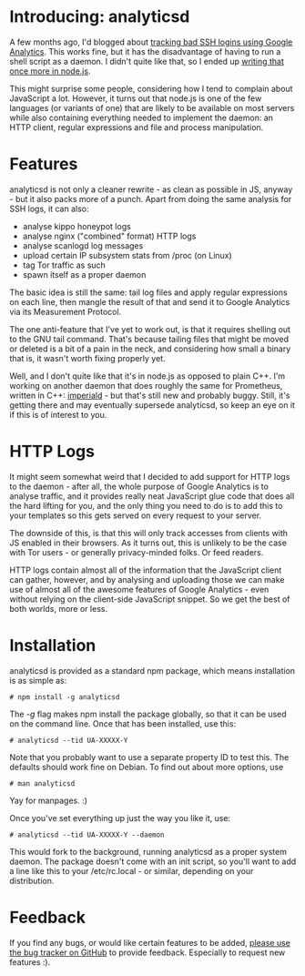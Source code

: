 Introducing: analyticsd
=======================

A few months ago, I'd blogged about [tracking bad SSH logins using Google
Analytics](/google-analytics-ssh). This works fine, but it has the disadvantage
of having to run a shell script as a daemon. I didn't quite like that, so I
ended up
[writing that once more in node.js](https://www.npmjs.com/package/analyticsd).

This might surprise some people, considering how I tend to complain about
JavaScript a lot. However, it turns out that node.js is one of the few languages
(or variants of one) that are likely to be available on most servers while also
containing everything needed to implement the daemon: an HTTP client, regular
expressions and file and process manipulation.

Features
========

analyticsd is not only a cleaner rewrite - as clean as possible in JS, anyway -
but it also packs more of a punch. Apart from doing the same analysis for SSH
logs, it can also:

  * analyse kippo honeypot logs
  * analyse nginx ("combined" format) HTTP logs
  * analyse scanlogd log messages
  * upload certain IP subsystem stats from /proc (on Linux)
  * tag Tor traffic as such
  * spawn itself as a proper daemon

The basic idea is still the same: tail log files and apply regular expressions
on each line, then mangle the result of that and send it to Google Analytics via
its Measurement Protocol.

The one anti-feature that I've yet to work out, is that it requires shelling out
to the GNU tail command. That's because tailing files that might be moved or
deleted is a bit of a pain in the neck, and considering how small a binary that
is, it wasn't worth fixing properly yet.

Well, and I don't quite like that it's in node.js as opposed to plain C++. I'm
working on another daemon that does roughly the same for Prometheus, written in
C++: [imperiald](https://github.com/jyujin/imperiald) - but that's still new and
probably buggy. Still, it's getting there and may eventually supersede
analyticsd, so keep an eye on it if this is of interest to you.

HTTP Logs
=========

It might seem somewhat weird that I decided to add support for HTTP logs to the
daemon - after all, the whole purpose of Google Analytics is to analyse traffic,
and it provides really neat JavaScript glue code that does all the hard lifting
for you, and the only thing you need to do is to add this to your templates so
this gets served on every request to your server.

The downside of this, is that this will only track accesses from clients with JS
enabled in their browsers. As it turns out, this is unlikely to be the case with
Tor users - or generally privacy-minded folks. Or feed readers.

HTTP logs contain almost all of the information that the JavaScript client can
gather, however, and by analysing and uploading those we can make use of almost
all of the awesome features of Google Analytics - even without relying on the
client-side JavaScript snippet. So we get the best of both worlds, more or less.

Installation
============
analyticsd is provided as a standard npm package, which means installation is as
simple as:

    # npm install -g analyticsd

The _-g_ flag makes npm install the package globally, so that it can be used on
the command line. Once that has been installed, use this:

    # analyticsd --tid UA-XXXXX-Y

Note that you probably want to use a separate property ID to test this. The
defaults should work fine on Debian. To find out about more options, use

    # man analyticsd

Yay for manpages. :)

Once you've set everything up just the way you like it, use:

    # analyticsd --tid UA-XXXXX-Y --daemon

This would fork to the background, running analyticsd as a proper system daemon.
The package doesn't come with an init script, so you'll want to add a line like
this to your /etc/rc.local - or similar, depending on your distribution.

Feedback
========

If you find any bugs, or would like certain features to be added, [please use
the bug tracker on GitHub](https://github.com/ef-gy/analyticsd/issues) to
provide feedback. Especially to request new features :).
